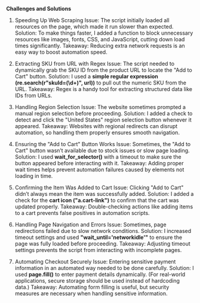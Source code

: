 **Challenges and Solutions**
1. Speeding Up Web Scraping
Issue: The script initially loaded all resources on the page, which made it run slower than expected.
Solution: To make things faster, I added a function to block unnecessary resources like images, fonts, CSS, and JavaScript, cutting down load times significantly.
Takeaway: Reducing extra network requests is an easy way to boost automation speed.


2. Extracting SKU from URL with Regex
Issue: The script needed to dynamically grab the SKU ID from the product URL to locate the "Add to Cart" button.
Solution: I used a **simple regular expression (re.search(r"skuId=(\d+)", url))** to pull out the numeric SKU from the URL.
Takeaway: Regex is a handy tool for extracting structured data like IDs from URLs.


3. Handling Region Selection
Issue: The website sometimes prompted a manual region selection before proceeding.
Solution: I added a check to detect and click the "United States" region selection button whenever it appeared.
Takeaway: Websites with regional redirects can disrupt automation, so handling them properly ensures smooth navigation.


4. Ensuring the "Add to Cart" Button Works
Issue: Sometimes, the "Add to Cart" button wasn’t available due to stock issues or slow page loading.
Solution: I used **wait_for_selector()** with a timeout to make sure the button appeared before interacting with it.
Takeaway: Adding proper wait times helps prevent automation failures caused by elements not loading in time.

5. Confirming the Item Was Added to Cart
Issue: Clicking "Add to Cart" didn’t always mean the item was successfully added.
Solution: I added a check for the **cart icon ("a.cart-link")** to confirm that the cart was updated properly.
Takeaway: Double-checking actions like adding items to a cart prevents false positives in automation scripts.


6. Handling Page Navigation and Errors
Issue: Sometimes, page redirections failed due to slow network conditions.
Solution: I increased timeout settings and used **"wait_until='networkidle'"** to ensure the page was fully loaded before proceeding.
Takeaway: Adjusting timeout settings prevents the script from interacting with incomplete pages.


7. Automating Checkout Securely
Issue: Entering sensitive payment information in an automated way needed to be done carefully.
Solution: I used **page.fill()** to enter payment details dynamically. (For real-world applications, secure storage should be used instead of hardcoding data.)
Takeaway: Automating form filling is useful, but security measures are necessary when handling sensitive information.

